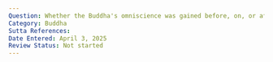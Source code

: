 ```yaml
---
Question: Whether the Buddha's omniscience was gained before, on, or after his attainment of Nibbāna?
Category: Buddha
Sutta References:
Date Entered: April 3, 2025
Review Status: Not started
---
```

